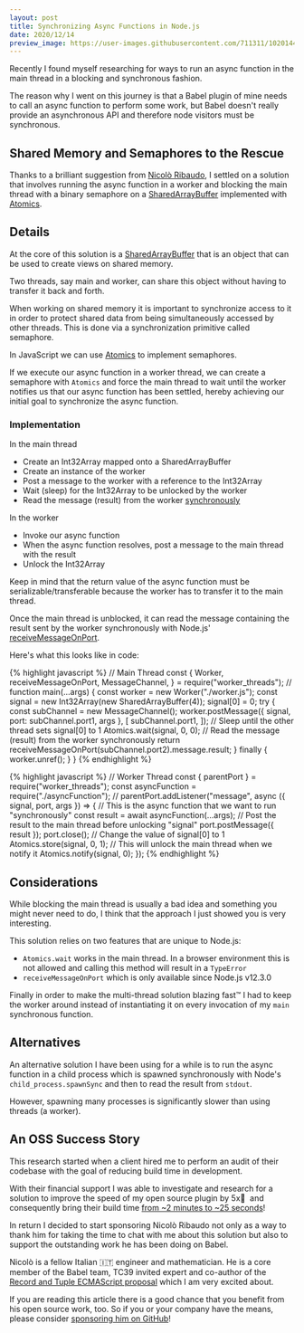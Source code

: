 ```yaml
---
layout: post
title: Synchronizing Async Functions in Node.js
date: 2020/12/14
preview_image: https://user-images.githubusercontent.com/711311/102014427-27d9d080-3d56-11eb-923a-d6758810ef60.png
---
```


Recently I found myself researching for ways to run an async function in the main thread in a blocking and synchronous fashion.

The reason why I went on this journey is that a Babel plugin of mine needs to call an async function to perform some work, but Babel doesn't really provide an asynchronous API and therefore node visitors must be synchronous.

## Shared Memory and Semaphores to the Rescue

Thanks to a brilliant suggestion from [Nicolò Ribaudo](https://twitter.com/NicoloRibaudo), I settled on a solution that involves running the async function in a worker and blocking the main thread with a binary semaphore on a [SharedArrayBuffer](https://developer.mozilla.org/en-US/docs/Web/JavaScript/Reference/Global_Objects/SharedArrayBuffer) implemented with [Atomics](https://developer.mozilla.org/en-US/docs/Web/JavaScript/Reference/Global_Objects/Atomics).

## Details

At the core of this solution is a [SharedArrayBuffer](https://developer.mozilla.org/en-US/docs/Web/JavaScript/Reference/Global_Objects/SharedArrayBuffer) that is an object that can be used to create views on shared memory.

Two threads, say main and worker, can share this object without having to transfer it back and forth.

When working on shared memory it is important to synchronize access to it in order to protect shared data from being simultaneously accessed by other threads. This is done via a synchronization primitive called semaphore.

In JavaScript we can use [Atomics](https://developer.mozilla.org/en-US/docs/Web/JavaScript/Reference/Global_Objects/Atomics) to implement semaphores.

If we execute our async function in a worker thread, we can create a semaphore with `Atomics` and force the main thread to wait until the worker notifies us that our async function has been settled, hereby achieving our initial goal to synchronize the async function.

### Implementation

In the main thread

- Create an Int32Array mapped onto a SharedArrayBuffer
- Create an instance of the worker
- Post a message to the worker with a reference to the Int32Array
- Wait (sleep) for the Int32Array to be unlocked by the worker
- Read the message (result) from the worker <u>synchronously</u>

In the worker

- Invoke our async function
- When the async function resolves, post a message to the main thread with the result
- Unlock the Int32Array

Keep in mind that the return value of the async function must be serializable/transferable because the worker has to transfer it to the main thread.

Once the main thread is unblocked, it can read the message containing the result sent by the worker synchronously with Node.js' [receiveMessageOnPort](https://nodejs.org/api/worker_threads.html#worker_threads_worker_receivemessageonport_port).

Here's what this looks like in code:

<!-- prettier-ignore-->
{% highlight javascript %}
// Main Thread
const {
    Worker,
    receiveMessageOnPort,
    MessageChannel,
} = require("worker_threads");
//
function main(...args) {
  const worker = new Worker("./worker.js");
  const signal = new Int32Array(new SharedArrayBuffer(4));
  signal[0] = 0;
  try {
    const subChannel = new MessageChannel();
    worker.postMessage({ signal, port: subChannel.port1, args }, [
        subChannel.port1,
    ]);
    // Sleep until the other thread sets signal[0] to 1
    Atomics.wait(signal, 0, 0);
    // Read the message (result) from the worker synchronously
    return receiveMessageOnPort(subChannel.port2).message.result;
  } finally {
    worker.unref();
  }
}
{% endhighlight %}

<!-- prettier-ignore-->
{% highlight javascript %}
// Worker Thread
const { parentPort } = require("worker_threads");
const asyncFunction = require("./asyncFunction");
//
parentPort.addListener("message", async ({ signal, port, args }) => {
  // This is the async function that we want to run "synchronously"
  const result = await asyncFunction(...args);
  // Post the result to the main thread before unlocking "signal"
  port.postMessage({ result });
  port.close();
  // Change the value of signal[0] to 1
  Atomics.store(signal, 0, 1);
  // This will unlock the main thread when we notify it
  Atomics.notify(signal, 0);
});
{% endhighlight %}

## Considerations

While blocking the main thread is usually a bad idea and something you might never need to do, I think that the approach I just showed you is very interesting.

This solution relies on two features that are unique to Node.js:

- `Atomics.wait` works in the main thread. In a browser environment this is not allowed and calling this method will result in a `TypeError`
- `receiveMessageOnPort` which is only available since Node.js v12.3.0

Finally in order to make the multi-thread solution blazing fast™️ I had to keep the worker around instead of instantiating it on every invocation of my `main` synchronous function.

## Alternatives

An alternative solution I have been using for a while is to run the async function in a child process which is spawned synchronously with Node's `child_process.spawnSync` and then to read the result from `stdout`.

However, spawning many processes is significantly slower than using threads (a worker).

## An OSS Success Story

This research started when a client hired me to perform an audit of their codebase with the goal of reducing build time in development.

With their financial support I was able to investigate and research for a solution to improve the speed of my open source plugin by 5x💨 &nbsp;and consequently bring their build time <u>from ~2 minutes to ~25 seconds</u>!

In return I decided to start sponsoring Nicolò Ribaudo not only as a way to thank him for taking the time to chat with me about this solution but also to support the outstanding work he has been doing on Babel.

Nicolò is a fellow Italian 🇮🇹 engineer and mathematician. He is a core member of the Babel team, TC39 invited expert and co-author of the [Record and Tuple ECMAScript proposal](https://github.com/tc39/proposal-record-tuple) which I am very excited about.

If you are reading this article there is a good chance that you benefit from his open source work, too. So if you or your company have the means, please consider [sponsoring him on GitHub](https://github.com/sponsors/nicolo-ribaudo)!
